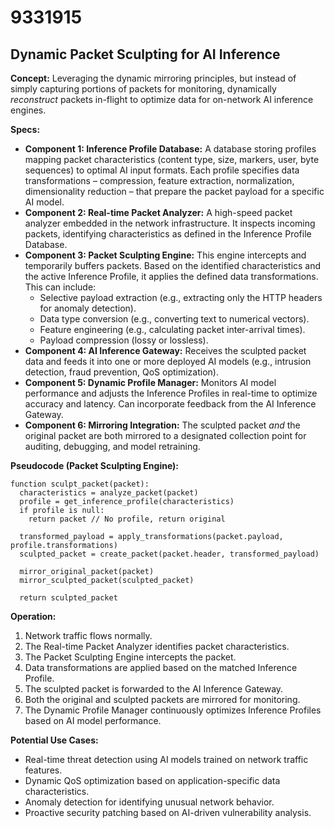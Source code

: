 # 9331915

## Dynamic Packet Sculpting for AI Inference

**Concept:** Leveraging the dynamic mirroring principles, but instead of simply capturing portions of packets for monitoring, dynamically *reconstruct* packets in-flight to optimize data for on-network AI inference engines.

**Specs:**

*   **Component 1: Inference Profile Database:** A database storing profiles mapping packet characteristics (content type, size, markers, user, byte sequences) to optimal AI input formats. Each profile specifies data transformations – compression, feature extraction, normalization, dimensionality reduction – that prepare the packet payload for a specific AI model.
*   **Component 2: Real-time Packet Analyzer:** A high-speed packet analyzer embedded in the network infrastructure. It inspects incoming packets, identifying characteristics as defined in the Inference Profile Database.
*   **Component 3: Packet Sculpting Engine:** This engine intercepts and temporarily buffers packets. Based on the identified characteristics and the active Inference Profile, it applies the defined data transformations. This can include:
    *   Selective payload extraction (e.g., extracting only the HTTP headers for anomaly detection).
    *   Data type conversion (e.g., converting text to numerical vectors).
    *   Feature engineering (e.g., calculating packet inter-arrival times).
    *   Payload compression (lossy or lossless).
*   **Component 4: AI Inference Gateway:**  Receives the sculpted packet data and feeds it into one or more deployed AI models (e.g., intrusion detection, fraud prevention, QoS optimization).
*   **Component 5: Dynamic Profile Manager:** Monitors AI model performance and adjusts the Inference Profiles in real-time to optimize accuracy and latency. Can incorporate feedback from the AI Inference Gateway.
*   **Component 6: Mirroring Integration:**  The sculpted packet *and* the original packet are both mirrored to a designated collection point for auditing, debugging, and model retraining.

**Pseudocode (Packet Sculpting Engine):**

```
function sculpt_packet(packet):
  characteristics = analyze_packet(packet)
  profile = get_inference_profile(characteristics)
  if profile is null:
    return packet // No profile, return original

  transformed_payload = apply_transformations(packet.payload, profile.transformations)
  sculpted_packet = create_packet(packet.header, transformed_payload)

  mirror_original_packet(packet)
  mirror_sculpted_packet(sculpted_packet)

  return sculpted_packet
```

**Operation:**

1.  Network traffic flows normally.
2.  The Real-time Packet Analyzer identifies packet characteristics.
3.  The Packet Sculpting Engine intercepts the packet.
4.  Data transformations are applied based on the matched Inference Profile.
5.  The sculpted packet is forwarded to the AI Inference Gateway.
6.  Both the original and sculpted packets are mirrored for monitoring.
7.  The Dynamic Profile Manager continuously optimizes Inference Profiles based on AI model performance.

**Potential Use Cases:**

*   Real-time threat detection using AI models trained on network traffic features.
*   Dynamic QoS optimization based on application-specific data characteristics.
*   Anomaly detection for identifying unusual network behavior.
*   Proactive security patching based on AI-driven vulnerability analysis.